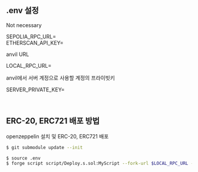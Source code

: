 ## .env 설정

Not necessary

SEPOLIA_RPC_URL=<br>
ETHERSCAN_API_KEY=

anvil URL

LOCAL_RPC_URL=

anvil에서 서버 계정으로 사용할 계정의 프라이빗키

SERVER_PRIVATE_KEY=

<br>

## ERC-20, ERC721 배포 방법

openzeppelin 설치 및 ERC-20, ERC721 배포<br>

```bash
$ git submodule update --init
```

```bash
$ source .env
$ forge script script/Deploy.s.sol:MyScript --fork-url $LOCAL_RPC_URL --broadcast -vvvv
```
